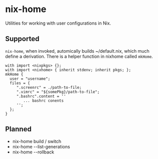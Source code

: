 # nix-home

Utilities for working with user configurations in Nix.

## Supported

`nix-home`, when invoked, automically builds ~/default.nix, which much define a derivation. There is a helper function
in nixhome called `mkHome`.

	with import <nixpkgs> {};
	with import <nixhome> { inherit stdenv; inherit pkgs; };
	mkHome {
	  user = "username";
	  files = {
		 ".screenrc" = ./path-to-file;
		 ".vimrc" = "${somePkg}/path-to-file";
		 ".bashrc".content = ''
			... bashrc conents
		 '';
	  };
	}

## Planned

 * nix-home build / switch
 * nix-home --list-generations
 * nix-home --rollback


